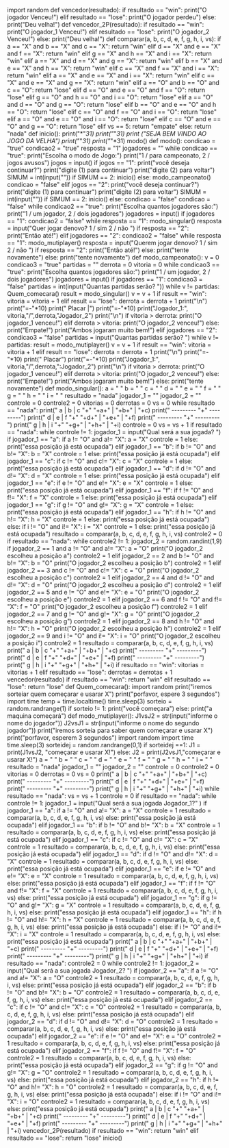 import random
def vencedor(resultado):
    if resultado == "win":
     print("O jogador Venceu!")
    elif resultado == "lose":
     print("O jogador perdeu")
    else:
     print("Deu velha!")
def vencedor_2P(resultado):
    if resultado == "win":
     print("O jogador_1 Venceu!")
    elif resultado == "lose":
     print("O jogador_2 Venceu!")
    else:
     print("Deu velha!")
def comparar(a, b, c, d, e, f, g, h, i, vs):
 if a == "X" and b == "X" and c == "X":
  return "win"
 elif d == "X" and e == "X" and f == "X":
  return "win"
 elif g == "X" and h == "X" and i == "X":
  return "win"
 elif a == "X" and d == "X" and g == "X":
  return "win"
 elif b == "X" and e == "X" and h == "X":
  return "win"
 elif c == "X" and f == "X" and i == "X":
  return "win"
 elif a == "X" and e == "X" and i == "X":
  return "win"
 elif c == "X" and e == "X" and g == "X":
  return "win"
 elif a == "O" and b == "O" and c == "O":
  return "lose"
 elif d == "O" and e == "O" and f == "O":
  return "lose"
 elif g == "O" and h == "O" and i == "O":
  return "lose"
 elif a == "O" and d == "O" and g == "O":
  return "lose"
 elif b == "O" and e == "O" and h == "O":
  return "lose"
 elif c == "O" and f == "O" and i == "O":
  return "lose"
 elif a == "O" and e == "O" and i == "O":
  return "lose"
 elif c == "O" and e == "O" and g == "O":
  return "lose"
 elif vs == 5:
  return "empate"
 else:
  return "nada"
def inicio():
 print("*"*31)
 print("*"*31)
 print ("SEJA BEM VINDO AO JOGO DA VELHA")
 print("*"*31)
 print("*"*31)
 modo()
def modo():
 condicao = "true"
 condicao2 = "true"
 resposta = "1"
 jogadores = ""
 while condicao == "true":
  print("Escolha o modo de Jogo:")
  print("1 / para campeonato, 2 / jogos avusos")
  jogos = input()
  if jogos == "1":
   print("você deseja continuar?")
   print("digite (1) para continuar")
   print("digite (2) para voltar")
   SIMUM = int(input(""))
   if SIMUM == 2:
    inicio()
   else:
    modo_campeonato()
    condicao = "false"
  elif jogos == "2":
   print("você deseja continuar?")
   print("digite (1) para continuar")
   print("digite (2) para voltar")
   SIMUM = int(input(""))
   if SIMUM == 2:
    inicio()
   else:
    condicao = "false"
    condicao = "false"
    while condicao2 == "true":
     print("Escolha quantos jogadores são:")
     print("1 / um jogador, 2 / dois jogadores")
     jogadores = input()
     if jogadores == "1":
      condicao2 = "false"
      while resposta == "1":
       modo_singular()
       resposta = input("Quer jogar denovo? 1 / sim  2 / não ")
       if resposta == "2":
        print("Então até!")
     elif jogadores == "2":
      condicao2 = "false"
      while resposta == "1":
       modo_mutiplayer()
       resposta = input("Querem jogar denovo? 1 / sim  2 / não ")
       if resposta == "2":
        print("Então até!")
     else:
      print("tente novamente")
  else:
    print("tente novamente")
def modo_campeonato():
 v = 0
 condicao3 = "true"
 partidas = ""
 derrota = 0
 vitoria = 0
 while condicao3 == "true":
    print("Escolha quantos jogadores são:")
    print("1 / um jogador, 2 / dois jogadores")
    jogadores = input()
    if jogadores == "1":
     condicao3 = "false"
     partidas = int(input("Quantas partidas serão? "))
     while v != partidas:
      Quem_comecara()
      result = modo_singular()
      v = v + 1
      if result == "win":
        vitoria = vitoria + 1 
      elif result == "lose":
        derrota = derrota + 1
      print("\n")
      print("=-"*10)
      print("   Placar          |")
      print("=-"*10)
      print("Jogador_1:", vitoria,"/",derrota,"Jogador_2")
      print("\n")
      if vitoria > derrota:
       print("O jogador_1 venceu!")
      elif derrota > vitoria:
       print("O jogador_2 venceu!")
      else:
       print("Empate!")
       print("Ambos jogaram muito bem!")
    elif jogadores == "2":
     condicao3 = "false"
     partidas = input("Quantas partidas serão? ")
     while v != partidas:
      result = modo_mutiplayer()
      v = v + 1
      if result == "win":
        vitoria = vitoria + 1 
      elif result == "lose":
        derrota = derrota + 1
      print("\n")
      print("=-"*10)
      print("   Placar")
      print("=-"*10)
      print("Jogador_1:", vitoria,"/",derrota,":Jogador_2")
      print("\n")
      if vitoria > derrota:
       print("O jogador_1 venceu!")
      elif derrota > vitoria:
       print("O jogador_2 venceu!")
      else:
       print("Empate!")
       print("Ambos jogaram muito bem!")
    else:
     print("tente novamente")
def modo_singular():
 a = " "
 b = " "
 c = " "
 d = " "
 e = " "
 f = " "
 g = " "
 h = " "
 i = " "
 resultado = "nada"
 jogador_1 = ""
 jogador_2 = ""
 controle = 0
 controle2 = 0
 vitorias = 0
 derrotas = 0
 vs = 0
 while resultado == "nada":
  print(" a | b | c    "+" "+a+" | "+b+" | "+c)
  print(" ---------    "+" ---------")
  print(" d | e | f    "+" "+d+" | "+e+" | "+f)
  print(" ---------    "+" ---------")
  print(" g | h | i    "+" "+g+" | "+h+" | "+i)
  controle = 0
  vs = vs + 1
  if resultado == "nada":
   while controle != 1:
    jogador_1 = input("Qual será a sua jogada? ")
    if jogador_1 == "a":
     if a != "O" and a!= "X":
      a = "X"
      controle = 1
     else:
      print("essa posição já está ocupada")
    elif jogador_1 == "b":
     if b != "O" and b!= "X":
      b = "X"
      controle = 1
     else:
      print("essa posição já está ocupada")
    elif jogador_1 == "c":
     if c != "O" and c!= "X":
      c = "X"
      controle = 1
     else:
      print("essa posição já está ocupada")
    elif jogador_1 == "d":
     if d != "O" and d!= "X":
      d = "X"
      controle = 1
     else:
      print("essa posição já está ocupada")
    elif jogador_1 == "e":
     if e != "O" and e!= "X":
      e = "X"
      controle = 1
     else:
      print("essa posição já está ocupada")
    elif jogador_1 == "f":
     if f != "O" and f!= "X":
      f = "X"
      controle = 1
     else:
      print("essa posição já está ocupada")
    elif jogador_1 == "g":
     if g != "O" and g!= "X":
       g = "X"
       controle = 1
     else:
       print("essa posição já está ocupada")
    elif jogador_1 == "h":
     if h != "O" and h!= "X":
      h = "X"
      controle = 1
     else:
      print("essa posição já está ocupada")
    else:
     if i != "O" and i!= "X":
      i = "X"
      controle = 1
     else:
      print("essa posição já está ocupada")
  resultado = comparar(a, b, c, d, e, f, g, h, i, vs)
  controle2 = 0
  if resultado == "nada":
   while controle2 != 1:
    jogador_2 = random.randint(1,9)
    if jogador_2 == 1 and a != "O" and a!= "X":
      a = "O"
      print("O jogador_2 escolheu a posição a")
      controle2 = 1
    elif jogador_2 == 2 and b != "O" and b!= "X":
      b = "O"
      print("O jogador_2 escolheu a posição b")
      controle2 = 1
    elif jogador_2 == 3 and  c != "O" and c!= "X":
       c = "O"
       print("O jogador_2 escolheu a posição c")
       controle2 = 1
    elif jogador_2 == 4 and  d != "O" and d!= "X":
       d = "O"
       print("O jogador_2 escolheu a posição d")
       controle2 = 1
    elif jogador_2 == 5 and  e != "O" and e!= "X":
       e = "O"
       print("O jogador_2 escolheu a posição e")
       controle2 = 1
    elif jogador_2 == 6 and  f != "O" and f!= "X":
       f = "O"
       print("O jogador_2 escolheu a posição f")
       controle2 = 1
    elif jogador_2 == 7 and  g != "O" and g!= "X":
       g = "O"
       print("O jogador_2 escolheu a posição g")
       controle2 = 1
    elif jogador_2 == 8 and  h != "O" and h!= "X":
       h = "O"
       print("O jogador_2 escolheu a posição h")
       controle2 = 1
    elif jogador_2 == 9 and  i != "O" and i!= "X":
       i = "O"
       print("O jogador_2 escolheu a posição i")
       controle2 = 1
    resultado = comparar(a, b, c, d, e, f, g, h, i, vs)
 print(" a | b | c    "+" "+a+" | "+b+" | "+c)
 print(" ---------    "+" ---------")
 print(" d | e | f    "+" "+d+" | "+e+" | "+f)
 print(" ---------    "+" ---------")
 print(" g | h | i    "+" "+g+" | "+h+" | "+i)
 if resultado == "win":
  vitorias = vitorias + 1
 elif resultado == "lose":
  derrotas = derrotas + 1
 vencedor(resultado)
 if resultado == "win":
  return "win"
 elif resultado == "lose":
  return "lose"
def Quem_comecara():
 import random
 print("iremos sorteiar quem começarar e usarar X")
 print("porfavor, espere 3 segundos")
 import time
 temp = time.localtime()
 time.sleep(3)
 sorteio = random.randrange(1)
 if sorteio != 1:
  print("você começara")
 else:
  print("a maquina começará")
def modo_mutiplayer():
 J1vsJ2 = str(input("informe o nome do jogador"))
 J2vsJ1 = str(input("informe o nome do segundo jogador"))
 print("iremos sorteia para saber quem começarar e usarar X")
 print("porfavor, esperem 3 segundos")
 import random
 import time
 time.sleep(3)
 sorteidej = random.randrange(0,1)
 if sorteidej ==1:
  J1 = print(J1vsJ2, "começarar e usarar X!")
 else:
  J2 = print(J2vsJ1,"começarar e usarar X!")
 a = " "
 b = " "
 c = " "
 d = " "
 e = " "
 f = " "
 g = " "
 h = " "
 i = " "
 resultado = "nada"
 jogador_1 = ""
 jogador_2 = ""
 controle = 0
 controle2 = 0
 vitorias = 0
 derrotas = 0
 vs = 0
 print(" a | b | c    "+" "+a+" | "+b+" | "+c)
 print(" ---------    "+" ---------")
 print(" d | e | f    "+" "+d+" | "+e+" | "+f)
 print(" ---------    "+" ---------")
 print(" g | h | i    "+" "+g+" | "+h+" | "+i)
 while resultado == "nada":
  vs = vs + 1
  controle = 0
  if resultado == "nada":
   while controle != 1:
    jogador_1 = input("Qual será a sua jogada Jogador_1?" )
    if jogador_1 == "a":
     if a != "O" and a!= "X":
      a = "X"
      controle = 1
      resultado = comparar(a, b, c, d, e, f, g, h, i, vs)
     else:
      print("essa posição já está ocupada")
    elif jogador_1 == "b":
     if b != "O" and b!= "X":
      b = "X"
      controle = 1
      resultado = comparar(a, b, c, d, e, f, g, h, i, vs)
     else:
      print("essa posição já está ocupada")
    elif jogador_1 == "c":
     if c != "O" and c!= "X":
      c = "X"
      controle = 1
      resultado = comparar(a, b, c, d, e, f, g, h, i, vs)
     else:
      print("essa posição já está ocupada")
    elif jogador_1 == "d":
     if d != "O" and d!= "X":
      d = "X"
      controle = 1
      resultado = comparar(a, b, c, d, e, f, g, h, i, vs)
     else:
      print("essa posição já está ocupada")
    elif jogador_1 == "e":
     if e != "O" and e!= "X":
      e = "X"
      controle = 1
      resultado = comparar(a, b, c, d, e, f, g, h, i, vs)
     else:
      print("essa posição já está ocupada")
    elif jogador_1 == "f":
     if f != "O" and f!= "X":
      f = "X"
      controle = 1
      resultado = comparar(a, b, c, d, e, f, g, h, i, vs)
     else:
      print("essa posição já está ocupada")
    elif jogador_1 == "g":
     if g != "O" and g!= "X":
       g = "X"
       controle = 1
       resultado = comparar(a, b, c, d, e, f, g, h, i, vs)
     else:
       print("essa posição já está ocupada")
    elif jogador_1 == "h":
     if h != "O" and h!= "X":
      h = "X"
      controle = 1
      resultado = comparar(a, b, c, d, e, f, g, h, i, vs)
     else:
      print("essa posição já está ocupada")
    else:
     if i != "O" and i!= "X":
      i = "X"
      controle = 1
      resultado = comparar(a, b, c, d, e, f, g, h, i, vs)
     else:
      print("essa posição já está ocupada")
    print(" a | b | c    "+" "+a+" | "+b+" | "+c)
    print(" ---------    "+" ---------")
    print(" d | e | f    "+" "+d+" | "+e+" | "+f)
    print(" ---------    "+" ---------")
    print(" g | h | i    "+" "+g+" | "+h+" | "+i)
  if resultado == "nada": 
   controle2 = 0
   while controle2 != 1:
     jogador_2 = input("Qual será a sua jogada Jogador_2? ")
     if jogador_2 == "a":
      if a != "O" and a!= "X":
       a = "O"
       controle2 = 1
       resultado = comparar(a, b, c, d, e, f, g, h, i, vs)
      else:
       print("essa posição já está ocupada")
     elif jogador_2 == "b":
      if b != "O" and b!= "X":
       b = "O"
       controle2 = 1
       resultado = comparar(a, b, c, d, e, f, g, h, i, vs)
      else:
       print("essa posição já está ocupada")
     elif jogador_2 == "c":
      if c != "O" and c!= "X":
       c = "O"
       controle2 = 1
       resultado = comparar(a, b, c, d, e, f, g, h, i, vs)
      else:
       print("essa posição já está ocupada")
     elif jogador_2 == "d":
      if d != "O" and d!= "X":
       d = "O"
       controle2 = 1
       resultado = comparar(a, b, c, d, e, f, g, h, i, vs)
      else:
       print("essa posição já está ocupada")
     elif jogador_2 == "e":
      if e != "O" and e!= "X":
       e = "O"
       controle2 = 1
       resultado = comparar(a, b, c, d, e, f, g, h, i, vs)
      else:
       print("essa posição já está ocupada")
     elif jogador_2 == "f":
      if f != "O" and f!= "X":
       f = "O"
       controle2 = 1
       resultado = comparar(a, b, c, d, e, f, g, h, i, vs)
      else:
       print("essa posição já está ocupada")
     elif jogador_2 == "g":
      if g != "O" and g!= "X":
        g = "O"
        controle2 = 1
        resultado = comparar(a, b, c, d, e, f, g, h, i, vs)
      else:
        print("essa posição já está ocupada")
     elif jogador_2 == "h":
      if h != "O" and h!= "X":
       h = "O"
       controle2 = 1
       resultado = comparar(a, b, c, d, e, f, g, h, i, vs)
      else:
       print("essa posição já está ocupada")
     else:
      if i != "O" and i!= "X":
       i = "O"
       controle2 = 1
       resultado = comparar(a, b, c, d, e, f, g, h, i, vs)
      else:
       print("essa posição já está ocupada")
     print(" a | b | c    "+" "+a+" | "+b+" | "+c)
     print(" ---------    "+" ---------")
     print(" d | e | f    "+" "+d+" | "+e+" | "+f)
     print(" ---------    "+" ---------")
     print(" g | h | i    "+" "+g+" | "+h+" | "+i)
 vencedor_2P(resultado)
 if resultado == "win":
  return "win"
 elif resultado == "lose":
  return "lose"
inicio()

